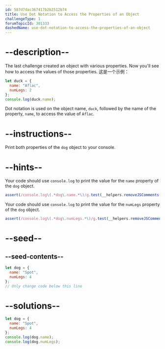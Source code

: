 ```yaml
---
id: 587d7dac367417b2b2512b74
title: Use Dot Notation to Access the Properties of an Object
challengeType: 1
forumTopicId: 301333
dashedName: use-dot-notation-to-access-the-properties-of-an-object
---
```


# --description--

The last challenge created an object with various properties. Now you'll see how to access the values of those properties. 这是一个示例：

```js
let duck = {
  name: "Aflac",
  numLegs: 2
};
console.log(duck.name);
```

Dot notation is used on the object name, `duck`, followed by the name of the property, `name`, to access the value of `Aflac`.

# --instructions--

Print both properties of the `dog` object to your console.

# --hints--

Your code should use `console.log` to print the value for the `name` property of the `dog` object.

```js
assert(/console.log\(.*dog\.name.*\)/g.test(__helpers.removeJSComments(code)));
```

Your code should use `console.log` to print the value for the `numLegs` property of the `dog` object.

```js
assert(/console.log\(.*dog\.numLegs.*\)/g.test(__helpers.removeJSComments(code)));
```

# --seed--

## --seed-contents--

```js
let dog = {
  name: "Spot",
  numLegs: 4
};
// Only change code below this line
```

# --solutions--

```js
let dog = {
  name: "Spot",
  numLegs: 4
};
console.log(dog.name);
console.log(dog.numLegs);
```
